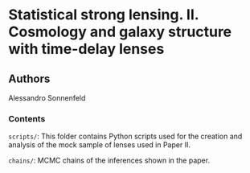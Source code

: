 # Statistical strong lensing. II. Cosmology and galaxy structure with time-delay lenses

## Authors

Alessandro Sonnenfeld

### Contents

`scripts/`: This folder contains Python scripts used for the creation and analysis of the mock sample of lenses used in Paper II. 

`chains/`: MCMC chains of the inferences shown in the paper.

